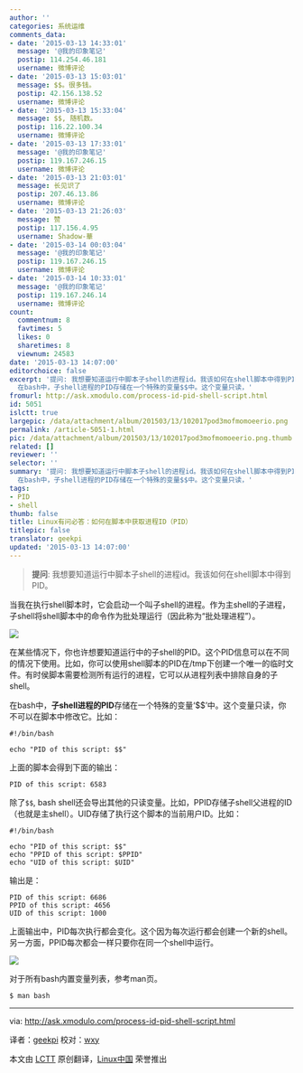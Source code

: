 ```yaml
---
author: ''
categories: 系统运维
comments_data:
- date: '2015-03-13 14:33:01'
  message: '@我的印象笔记'
  postip: 114.254.46.181
  username: 微博评论
- date: '2015-03-13 15:03:01'
  message: $$。很多钱。
  postip: 42.156.138.52
  username: 微博评论
- date: '2015-03-13 15:33:04'
  message: $$, 随机数。
  postip: 116.22.100.34
  username: 微博评论
- date: '2015-03-13 17:33:01'
  message: '@我的印象笔记'
  postip: 119.167.246.15
  username: 微博评论
- date: '2015-03-13 21:03:01'
  message: 长见识了
  postip: 207.46.13.86
  username: 微博评论
- date: '2015-03-13 21:26:03'
  message: 赞
  postip: 117.156.4.95
  username: Shadow-華
- date: '2015-03-14 00:03:04'
  message: '@我的印象笔记'
  postip: 119.167.246.15
  username: 微博评论
- date: '2015-03-14 10:33:01'
  message: '@我的印象笔记'
  postip: 119.167.246.14
  username: 微博评论
count:
  commentnum: 8
  favtimes: 5
  likes: 0
  sharetimes: 8
  viewnum: 24583
date: '2015-03-13 14:07:00'
editorchoice: false
excerpt: '提问: 我想要知道运行中脚本子shell的进程id。我该如何在shell脚本中得到PID。  当我在执行shell脚本时，它会启动一个叫子shell的进程。作为主shell的子进程，子shell将shell脚本中的命令作为批处理运行（因此称为批处理进程）。  在某些情况下，你也许想要知道运行中的子shell的PID。这个PID信息可以在不同的情况下使用。比如，你可以使用shell脚本的PID在/tmp下创建一个唯一的临时文件。有时侯脚本需要检测所有运行的进程，它可以从进程列表中排除自身的子shell。
  在bash中，子shell进程的PID存储在一个特殊的变量$$中。这个变量只读，'
fromurl: http://ask.xmodulo.com/process-id-pid-shell-script.html
id: 5051
islctt: true
largepic: /data/attachment/album/201503/13/102017pod3mofmomoeerio.png
permalink: /article-5051-1.html
pic: /data/attachment/album/201503/13/102017pod3mofmomoeerio.png.thumb.jpg
related: []
reviewer: ''
selector: ''
summary: '提问: 我想要知道运行中脚本子shell的进程id。我该如何在shell脚本中得到PID。  当我在执行shell脚本时，它会启动一个叫子shell的进程。作为主shell的子进程，子shell将shell脚本中的命令作为批处理运行（因此称为批处理进程）。  在某些情况下，你也许想要知道运行中的子shell的PID。这个PID信息可以在不同的情况下使用。比如，你可以使用shell脚本的PID在/tmp下创建一个唯一的临时文件。有时侯脚本需要检测所有运行的进程，它可以从进程列表中排除自身的子shell。
  在bash中，子shell进程的PID存储在一个特殊的变量$$中。这个变量只读，'
tags:
- PID
- shell
thumb: false
title: Linux有问必答：如何在脚本中获取进程ID（PID）
titlepic: false
translator: geekpi
updated: '2015-03-13 14:07:00'
---
```



> 
> **提问**: 我想要知道运行中脚本子shell的进程id。我该如何在shell脚本中得到PID。
> 
> 
> 


当我在执行shell脚本时，它会启动一个叫子shell的进程。作为主shell的子进程，子shell将shell脚本中的命令作为批处理运行（因此称为“批处理进程”）。


![](/data/attachment/album/201503/13/102017pod3mofmomoeerio.png)


在某些情况下，你也许想要知道运行中的子shell的PID。这个PID信息可以在不同的情况下使用。比如，你可以使用shell脚本的PID在/tmp下创建一个唯一的临时文件。有时侯脚本需要检测所有运行的进程，它可以从进程列表中排除自身的子shell。


在bash中，**子shell进程的PID**存储在一个特殊的变量‘$$’中。这个变量只读，你不可以在脚本中修改它。比如：



```
#!/bin/bash

echo "PID of this script: $$"

```

上面的脚本会得到下面的输出：



```
PID of this script: 6583

```

除了`$$`, bash shell还会导出其他的只读变量。比如，PPID存储子shell父进程的ID（也就是主shell）。UID存储了执行这个脚本的当前用户ID。比如：



```
#!/bin/bash

echo "PID of this script: $$"
echo "PPID of this script: $PPID"
echo "UID of this script: $UID"

```

输出是：



```
PID of this script: 6686
PPID of this script: 4656
UID of this script: 1000

```

上面输出中，PID每次执行都会变化。这个因为每次运行都会创建一个新的shell。另一方面，PPID每次都会一样只要你在同一个shell中运行。


![](/data/attachment/album/201503/13/102025wzgz7m0pmgl0zrpp.jpg)


对于所有bash内置变量列表，参考man页。



```
$ man bash

```



---


via: <http://ask.xmodulo.com/process-id-pid-shell-script.html>


译者：[geekpi](https://github.com/geekpi) 校对：[wxy](https://github.com/wxy)


本文由 [LCTT](https://github.com/LCTT/TranslateProject) 原创翻译，[Linux中国](http://linux.cn/) 荣誉推出
